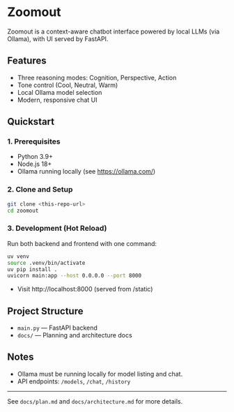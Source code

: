 # Zoomout

Zoomout is a context-aware chatbot interface powered by local LLMs (via Ollama), with UI served by FastAPI.

## Features
- Three reasoning modes: Cognition, Perspective, Action
- Tone control (Cool, Neutral, Warm)
- Local Ollama model selection
- Modern, responsive chat UI

## Quickstart

### 1. Prerequisites
- Python 3.9+
- Node.js 18+
- Ollama running locally (see https://ollama.com/)

### 2. Clone and Setup
```sh
git clone <this-repo-url>
cd zoomout
```

### 3. Development (Hot Reload)
Run both backend and frontend with one command:
```sh
uv venv
source .venv/bin/activate
uv pip install .
uvicorn main:app --host 0.0.0.0 --port 8000
```
- Visit http://localhost:8000 (served from /static)

## Project Structure
- `main.py` — FastAPI backend
- `docs/` — Planning and architecture docs

## Notes
- Ollama must be running locally for model listing and chat.
- API endpoints: `/models`, `/chat`, `/history`

---
See `docs/plan.md` and `docs/architecture.md` for more details.
